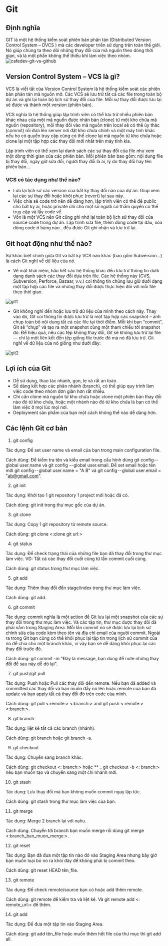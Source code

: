 # Git
## Định nghĩa
GIT là một hệ thống kiểm soát phiên bản phân tán (Distributed Version Control System – DVCS ) mà các developer triển sử dụng trên toàn thế giới. Nó giúp chúng ta theo dõi những thay đổi của mã nguồn theo dòng thời gian, và là một phần không thể thiếu khi làm việc theo nhóm.
![cafedev-git-vs-github](https://user-images.githubusercontent.com/111716161/185839706-6ca73def-b920-4786-819b-828a1972a315.png)
## Version Control System – VCS là gì?
VCS là viết tắt của Version Control System là hệ thống kiểm soát các phiên bản phân tán mã nguồn mở. Các VCS sẽ lưu trữ tất cả các file trong toàn bộ dự án và ghi lại toàn bộ lịch sử thay đổi của file. Mỗi sự thay đổi được lưu lại sẽ được và thành một version (phiên bản).

VCS nghĩa là hệ thống giúp lập trình viên có thể lưu trữ nhiều phiên bản khác nhau của một mã nguồn được nhân bản (clone) từ một kho chứa mã nguồn (repository), mỗi thay đổi vào mã nguồn trên local sẽ có thể ủy thác (commit) rồi đưa lên server nơi đặt kho chứa chính và một máy tính khác nếu họ có quyền truy cập cũng có thể clone lại mã nguồn từ kho chứa hoặc clone lại một tập hợp các thay đổi mới nhất trên máy tính kia.

Lập trình viên có thể xem lại danh sách các sự thay đổi của file như xem một dòng thời gian của các phiên bản. Mỗi phiên bản bao gồm: nội dung file bị thay đổi, ngày giờ sửa đổi, người thay đổi là ai, lý do thay đổi hay tên phiên bản…
### VCS có tác dụng như thế nào?
- Lưu lại lịch sử các version của bất kỳ thay đổi nào của dự án. Giúp xem lại các sự thay đổi hoặc khôi phục (revert) lại sau này.
- Việc chia sẻ code trở nên dễ dàng hơn, lập trình viên có thể để public cho bất kỳ ai, hoặc private chỉ cho một số người có thẩm quyền có thể truy cập và lấy code về.
- Vốn là một VCS nên Git cũng ghi nhớ lại toàn bộ lịch sử thay đổi của source code trong dự án. Lập trình sửa file, thêm dòng code tại đâu, xóa dòng code ở hàng nào…đều được Git ghi nhận và lưu trữ lại.
## Git hoạt động như thế nào?
Sự khác biệt chính giữa Git và bất kỳ VCS nào khác (bao gồm Subversion…) là cách Git nghĩ về dữ liệu của nó.
- Về mặt khái niệm, hầu hết các hệ thống khác đều lưu trữ thông tin dưới dạng danh sách các thay đổi dựa trên file. Các hệ thống này (CVS, Subversion, Perforce, Bazaar, v.v.) coi thông tin chúng lưu giữ dưới dạng một tập hợp các file và những thay đổi được thực hiện đối với mỗi file theo thời gian.
 
![git1](https://user-images.githubusercontent.com/111716161/185839954-61059334-b80c-4064-8769-94e78aeb9759.png)
- Git không nghĩ đến hoặc lưu trữ dữ liệu của mình theo cách này. Thay vào đó, Git coi thông tin được lưu trữ là một tập hợp các snapshot – ảnh chụp toàn bộ nội dung tất cả các file tại thời điểm.
Mỗi khi bạn “commit”, Git sẽ “chụp” và tạo ra một snapshot cùng một tham chiếu tới snapshot đó. Để hiệu quả, nếu các tệp không thay đổi, Git sẽ không lưu trữ lại file — chỉ là một liên kết đến tệp giống file trước đó mà nó đã lưu trữ. Git nghĩ về dữ liệu của nó giống như dưới đây:

![git2](https://user-images.githubusercontent.com/111716161/185840151-ee23bb42-423d-4684-b742-e4143baeaea9.png)
## Lợi ích của Git
- Dễ sử dụng, thao tác nhanh, gọn, lẹ và rất an toàn.
- Sễ dàng kết hợp các phân nhánh (branch), có thể giúp quy trình làm việc code theo nhóm đơn giản hơn rất nhiều.
- Chỉ cần clone mã nguồn từ kho chứa hoặc clone một phiên bản thay đổi nào đó từ kho chứa, hoặc một nhánh nào đó từ kho chứa là bạn có thể làm việc ở mọi lúc mọi nơi.
- Deployment sản phẩm của bạn một cách không thể nào dễ dàng hơn.
## Các lệnh Git cơ bản
1) git config

Tác dụng: Để set user name và email của bạn trong main configuration file.

Cách dùng: Để kiểm tra tên và kiểu email trong cấu hình dùng git config -- global user.name và git config -- global user.email. Để set email hoặc tên mới git config -- global user.name = "A B" và git config -- global user.email = "ab@gmail.com".

2) git init

Tác dụng: Khởi tạo 1 git repository 1 project mới hoặc đã có.

Cách dùng: git init trong thư mục gốc của dự án.

3) git clone

Tác dụng: Copy 1 git repository từ remote source.

Cách dùng: git clone <:clone git url:>

4) git status

Tác dụng: Để check trạng thái của những file bạn đã thay đổi trong thư mục làm việc. VD: Tất cả các thay đổi cuối cùng từ lần commit cuối cùng.

Cách dùng: git status trong thư mục làm việc.

5) git add

Tác dụng: Thêm thay đổi đến stage/index trong thư mục làm việc.

Cách dùng: git add.

6) git commit

Tác dụng: commit nghĩa là một action để Git lưu lại một snapshot của các sự thay đổi trong thư mục làm việc. Và các tập tin, thư mục được thay đổi đã phải nằm trong Staging Area. Mỗi lần commit nó sẽ được lưu lại lịch sử chỉnh sửa của code kèm theo tên và địa chỉ email của người commit. Ngoài ra trong Git bạn cũng có thể khôi phục lại tập tin trong lịch sử commit của nó để chia cho một branch khác, vì vậy bạn sẽ dễ dàng khôi phục lại các thay đổi trước đó.

Cách dùng: git commit -m "Đây là message, bạn dùng để note những thay đổi để sau này dễ dò lại".

7) git push/git pull

Tác dụng: Push hoặc Pull các thay đổi đến remote. Nếu bạn đã added và committed các thay đổi và bạn muốn đẩy nó lên hoặc remote của bạn đã update và bạn apply tất cả thay đổi đó trên code của mình.

Cách dùng: git pull <:remote:> <:branch:> and git push <:remote:> <:branch:>.

8) git branch

Tác dụng: liệt kê tất cả các branch (nhánh).

Cách dùng: git branch hoặc git branch -a.

9) git checkout

Tác dụng: Chuyển sang branch khác.

Cách dùng: git checkout <: branch:> hoặc ** _ git checkout -b <: branch:> nếu bạn muốn tạo và chuyển sang một chi nhánh mới.

10) git stash

Tác dụng: Lưu thay đổi mà bạn không muốn commit ngay lập tức.

Cách dùng: git stash trong thư mục làm việc của bạn.

11) git merge

Tác dụng: Merge 2 branch lại với nahu.

Cách dùng: Chuyển tới branch bạn muốn merge rồi  dùng git merge <:branch_ban_muon_merge:>.

12) git reset

Tác dụng: Bạn đã đưa một tập tin nào đó vào Staging Area nhưng bây giờ bạn muốn loại bỏ nó ra khỏi đây để không phải bị commit theo.

Cách dùng: git reset HEAD tên_file.

13) git remote

Tác dụng: Để check remote/source bạn có hoặc add thêm remote.

Cách dùng: git remote để kiểm tra và liệt kê. Và git remote add <: remote_url:> để thêm.

14) git add

Tác dụng: Để đưa một tập tin vào Staging Area.

Cách dùng: git add tên_file hoặc muốn thêm hết file của thư mục thì git add all.
